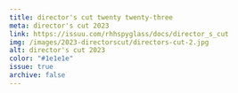 ```yaml
---
title: director's cut twenty twenty-three
meta: director's cut 2023
link: https://issuu.com/rhhspyglass/docs/director_s_cut
img: /images/2023-directorscut/directors-cut-2.jpg
alt: director's cut 2023
color: "#1e1e1e"
issue: true
archive: false
---
```

